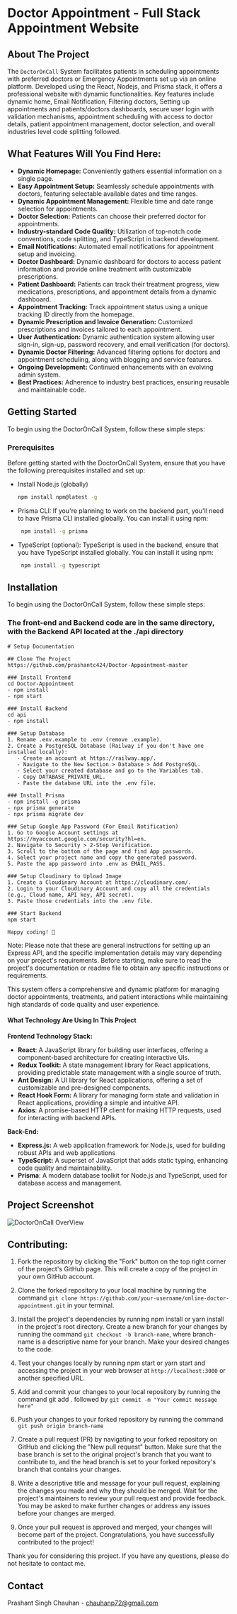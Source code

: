 # Doctor Appointment - Full Stack Appointment Website
## About The Project
The `DoctorOnCall` System facilitates patients in scheduling appointments with preferred doctors or Emergency Appointments set up via an online platform.
Developed using the React, Nodejs, and Prisma stack, it offers a professional website with dynamic functionalities. Key features include dynamic home, Email Notification, Filtering doctors, Setting up appointments and patients/doctors dashboards, secure user login with validation mechanisms, appointment scheduling with access to doctor details, patient appointment management, doctor selection, and overall industries level code splitting followed.

## What Features Will You Find Here:
 - **Dynamic Homepage:** Conveniently gathers essential information on a single page.
 - **Easy Appointment Setup:** Seamlessly schedule appointments with doctors, featuring selectable available dates and time ranges.
 - **Dynamic Appointment Management:** Flexible time and date range selection for appointments.
 - **Doctor Selection:** Patients can choose their preferred doctor for appointments.
 - **Industry-standard Code Quality:** Utilization of top-notch code conventions, code splitting, and TypeScript in backend development.
 - **Email Notifications:** Automated email notifications for appointment setup and invoicing.
 - **Doctor Dashboard:** Dynamic dashboard for doctors to access patient information and provide online treatment with customizable prescriptions.
 - **Patient Dashboard:** Patients can track their treatment progress, view medications, prescriptions, and appointment details from a dynamic dashboard.
 - **Appointment Tracking:** Track appointment status using a unique tracking ID directly from the homepage.
 - **Dynamic Prescription and Invoice Generation:** Customized prescriptions and invoices tailored to each appointment.
 - **User Authentication:** Dynamic authentication system allowing user sign-in, sign-up, password recovery, and email verification (for doctors).
 - **Dynamic Doctor Filtering:** Advanced filtering options for doctors and appointment scheduling, along with blogging and service features.
 - **Ongoing Development:** Continued enhancements with an evolving admin system.
 - **Best Practices:** Adherence to industry best practices, ensuring reusable and maintainable code.

<!-- GETTING STARTED -->
## Getting Started
To begin using the DoctorOnCall System, follow these simple steps:

### Prerequisites
Before getting started with the DoctorOnCall System, ensure that you have the following prerequisites installed and set up:
* Install Node.js (globally)
  ```sh
  npm install npm@latest -g
  ```
* Prisma CLI: If you're planning to work on the backend part, you'll need to have Prisma CLI installed globally. You can install it using npm:
  ```sh
   npm install -g prisma
  ```
* TypeScript (optional): TypeScript is used in the backend, ensure that you have TypeScript installed globally. You can install it using npm:
  ```sh
   npm install -g typescript
  ```

## Installation
To begin using the DoctorOnCall System, follow these simple steps:
### The front-end and Backend code are in the same directory, with the Backend API located at the ./api directory

```
# Setup Documentation

## Clone The Project
https://github.com/prashantc424/Doctor-Appointment-master

### Install Frontend
cd Doctor-Appointment
- npm install
- npm start

### Install Backend
cd api
- npm install

### Setup Database
1. Rename .env.example to .env (remove .example).
2. Create a PostgreSQL Database (Railway if you don't have one installed locally):
   - Create an account at https://railway.app/.
   - Navigate to the New Section > Database > Add PostgreSQL.
   - Select your created database and go to the Variables tab.
   - Copy DATABASE_PRIVATE_URL.
   - Paste the database URL into the .env file.

### Install Prisma
- npm install -g prisma
- npx prisma generate
- npx prisma migrate dev

### Setup Google App Password (For Email Notification)
1. Go to Google Account settings at https://myaccount.google.com/security?hl=en.
2. Navigate to Security > 2-Step Verification.
3. Scroll to the bottom of the page and find App passwords.
4. Select your project name and copy the generated password.
5. Paste the app password into .env as EMAIL_PASS.

### Setup Cloudinary to Upload Image
1. Create a Cloudinary Account at https://cloudinary.com/.
2. Login to your Cloudinary Account and copy all the credentials (e.g., Cloud name, API key, API secret).
3. Paste those credentials into the .env file.

### Start Backend
npm start

Happy coding! 🚀
```

Note: Please note that these are general instructions for setting up an Express API, and the specific implementation details may vary depending on your project's requirements. Before starting, make sure to read the project's documentation or readme file to obtain any specific instructions or requirements.

 
 This system offers a comprehensive and dynamic platform for managing doctor appointments, treatments, and patient interactions while maintaining high standards of code quality and user experience.

#### What Technology Are Using In This Project

**Frontend Technology Stack:** 
- **React**: A JavaScript library for building user interfaces, offering a component-based architecture for creating interactive UIs.
- **Redux Toolkit:** A state management library for React applications, providing predictable state management with a single source of truth.
- **Ant Design:** A UI library for React applications, offering a set of customizable and pre-designed components.
- **React Hook Form:** A library for managing form state and validation in React applications, providing a simple and intuitive API.
- **Axios**: A promise-based HTTP client for making HTTP requests, used for interacting with backend APIs.

**Back-End:** 
- **Express.js:** A web application framework for Node.js, used for building robust APIs and web applications
- **TypeScript:** A superset of JavaScript that adds static typing, enhancing code quality and maintainability.
- **Prisma**: A modern database toolkit for Node.js and TypeScript, used for database access and management.

 ## Project Screenshot
![DoctorOnCall OverView](https://github-production-user-asset-6210df.s3.amazonaws.com/49386888/309568548-eeed56ce-3d9a-464d-91e5-588ea81ec5c0.jpg?X-Amz-Algorithm=AWS4-HMAC-SHA256&X-Amz-Credential=AKIAVCODYLSA53PQK4ZA%2F20240323%2Fus-east-1%2Fs3%2Faws4_request&X-Amz-Date=20240323T190521Z&X-Amz-Expires=300&X-Amz-Signature=6c04dede9789c82b0aa5d2e8dfb7a094381bb98b58406e10ccd33564e7d32186&X-Amz-SignedHeaders=host&actor_id=129265814&key_id=0&repo_id=362553772)

## Contributing:

1. Fork the repository by clicking the "Fork" button on the top right corner of the project's GitHub page. This will create a copy of the project in your own GitHub account.

2. Clone the forked repository to your local machine by running the command ``` git clone https://github.com/your-username/online-doctor-appointment.git ``` in your terminal.

3. Install the project's dependencies by running npm install or yarn install in the project's root directory.
Create a new branch for your changes by running the command ``` git checkout -b branch-name ```, where branch-name is a descriptive name for your branch.
Make your desired changes to the code.

4. Test your changes locally by running npm start or yarn start and accessing the project in your web browser at ``` http://localhost:3000 ``` or another specified URL.
5. Add and commit your changes to your local repository by running the command git add . followed by ``` git commit -m "Your commit message here" ```

6. Push your changes to your forked repository by running the command ``` git push origin branch-name ```

7. Create a pull request (PR) by navigating to your forked repository on GitHub and clicking the "New pull request" button. Make sure that the base branch is set to the original project's branch that you want to contribute to, and the head branch is set to your forked repository's branch that contains your changes.

8. Write a descriptive title and message for your pull request, explaining the changes you made and why they should be merged.
Wait for the project's maintainers to review your pull request and provide feedback. You may be asked to make further changes or address any issues before your changes are merged.

9. Once your pull request is approved and merged, your changes will become part of the project. Congratulations, you have successfully contributed to the project!

Thank you for considering this project. If you have any questions, please do not hesitate to contact me.


## Contact
Prashant Singh Chauhan - chauhanp72@gmail.com

